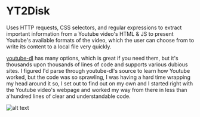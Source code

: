 # YT2Disk

Uses HTTP requests, CSS selectors, and regular expressions to extract important information from a Youtube video's HTML & JS to present Youtube's available formats of the video, which the user can choose from to write its content to a local file very quickly. 

[youtube-dl](https://github.com/ytdl-org/youtube-dl) has many options, which is great if you need them, but it's thousands upon thousands of lines of code and supports various dubious sites. I figured I'd parse through youtube-dl's source to learn how Youtube worked, but the code was so sprawling, I was having a hard time wrapping my head around it so, I set out to find out on my own and I started right with the Youtube video's webpage and worked my way from there in less than a'hundred lines of clear and understandable code. 

![alt text](https://github.com/treatmesubj/YT2Disk/blob/master/Screenshot%20(34).png)
